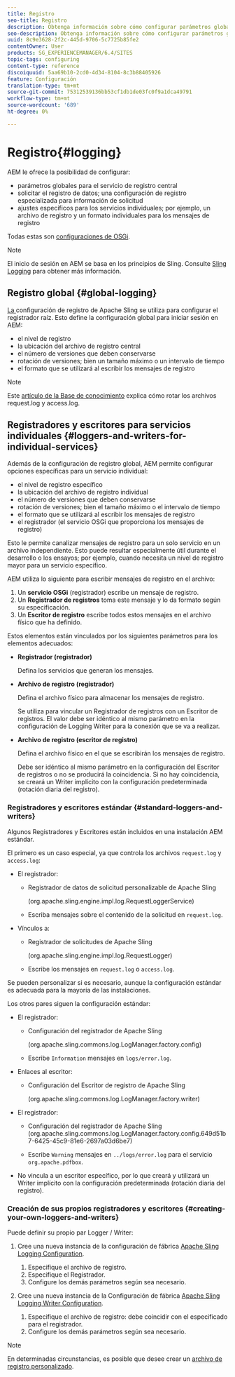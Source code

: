 ```yaml
---
title: Registro
seo-title: Registro
description: Obtenga información sobre cómo configurar parámetros globales para el servicio de registro central, ajustes específicos para los servicios individuales o cómo solicitar el registro de datos.
seo-description: Obtenga información sobre cómo configurar parámetros globales para el servicio de registro central, ajustes específicos para los servicios individuales o cómo solicitar el registro de datos.
uuid: 8c9e3628-2f2c-445d-9706-5c7725b85fe2
contentOwner: User
products: SG_EXPERIENCEMANAGER/6.4/SITES
topic-tags: configuring
content-type: reference
discoiquuid: 5aa69b10-2cd0-4d34-8104-8c3b88405926
feature: Configuración
translation-type: tm+mt
source-git-commit: 75312539136bb53cf1db1de03fc0f9a1dca49791
workflow-type: tm+mt
source-wordcount: '689'
ht-degree: 0%

---
```



# Registro{#logging}

AEM le ofrece la posibilidad de configurar:

* parámetros globales para el servicio de registro central
* solicitar el registro de datos; una configuración de registro especializada para información de solicitud
* ajustes específicos para los servicios individuales; por ejemplo, un archivo de registro y un formato individuales para los mensajes de registro

Todas estas son [configuraciones de OSGi](/help/sites-deploying/configuring-osgi.md).

>[!NOTE]
>
>El inicio de sesión en AEM se basa en los principios de Sling. Consulte [Sling Logging](https://sling.apache.org/site/logging.html) para obtener más información.

## Registro global {#global-logging}

[La ](/help/sites-deploying/osgi-configuration-settings.md) configuración de registro de Apache Sling se utiliza para configurar el registrador raíz. Esto define la configuración global para iniciar sesión en AEM:

* el nivel de registro
* la ubicación del archivo de registro central
* el número de versiones que deben conservarse
* rotación de versiones; bien un tamaño máximo o un intervalo de tiempo
* el formato que se utilizará al escribir los mensajes de registro

>[!NOTE]
>
>Este [artículo de la Base de conocimiento](https://helpx.adobe.com/experience-manager/kb/HowToRotateRequestAndAccessLog.html) explica cómo rotar los archivos request.log y access.log.

## Registradores y escritores para servicios individuales {#loggers-and-writers-for-individual-services}

Además de la configuración de registro global, AEM permite configurar opciones específicas para un servicio individual:

* el nivel de registro específico
* la ubicación del archivo de registro individual
* el número de versiones que deben conservarse
* rotación de versiones; bien el tamaño máximo o el intervalo de tiempo
* el formato que se utilizará al escribir los mensajes de registro
* el registrador (el servicio OSGi que proporciona los mensajes de registro)

Esto le permite canalizar mensajes de registro para un solo servicio en un archivo independiente. Esto puede resultar especialmente útil durante el desarrollo o los ensayos; por ejemplo, cuando necesita un nivel de registro mayor para un servicio específico.

AEM utiliza lo siguiente para escribir mensajes de registro en el archivo:

1. Un **servicio OSGi** (registrador) escribe un mensaje de registro.
1. Un **Registrador de registros** toma este mensaje y lo da formato según su especificación.
1. Un **Escritor de registro** escribe todos estos mensajes en el archivo físico que ha definido.

Estos elementos están vinculados por los siguientes parámetros para los elementos adecuados:

* **Registrador (registrador)**

   Defina los servicios que generan los mensajes.

* **Archivo de registro (registrador)**

   Defina el archivo físico para almacenar los mensajes de registro.

   Se utiliza para vincular un Registrador de registros con un Escritor de registros. El valor debe ser idéntico al mismo parámetro en la configuración de Logging Writer para la conexión que se va a realizar.

* **Archivo de registro (escritor de registro)**

   Defina el archivo físico en el que se escribirán los mensajes de registro.

   Debe ser idéntico al mismo parámetro en la configuración del Escritor de registros o no se producirá la coincidencia. Si no hay coincidencia, se creará un Writer implícito con la configuración predeterminada (rotación diaria del registro).

### Registradores y escritores estándar {#standard-loggers-and-writers}

Algunos Registradores y Escritores están incluidos en una instalación AEM estándar.

El primero es un caso especial, ya que controla los archivos `request.log` y `access.log`:

* El registrador:

   * Registrador de datos de solicitud personalizable de Apache Sling

      (org.apache.sling.engine.impl.log.RequestLoggerService)

   * Escriba mensajes sobre el contenido de la solicitud en `request.log`.

* Vínculos a:

   * Registrador de solicitudes de Apache Sling

      (org.apache.sling.engine.impl.log.RequestLogger)

   * Escribe los mensajes en `request.log` o `access.log`.

Se pueden personalizar si es necesario, aunque la configuración estándar es adecuada para la mayoría de las instalaciones.

Los otros pares siguen la configuración estándar:

* El registrador:

   * Configuración del registrador de Apache Sling

      (org.apache.sling.commons.log.LogManager.factory.config)

   * Escribe `Information` mensajes en `logs/error.log`.

* Enlaces al escritor:

   * Configuración del Escritor de registro de Apache Sling

      (org.apache.sling.commons.log.LogManager.factory.writer)

* El registrador:

   * Configuración del registrador de Apache Sling
(org.apache.sling.commons.log.LogManager.factory.config.649d51b7-6425-45c9-81e6-2697a03d6be7)

   * Escribe `Warning` mensajes en `../logs/error.log` para el servicio `org.apache.pdfbox`.

* No vincula a un escritor específico, por lo que creará y utilizará un Writer implícito con la configuración predeterminada (rotación diaria del registro).

### Creación de sus propios registradores y escritores {#creating-your-own-loggers-and-writers}

Puede definir su propio par Logger / Writer:

1. Cree una nueva instancia de la configuración de fábrica [Apache Sling Logging Configuration](/help/sites-deploying/osgi-configuration-settings.md).

   1. Especifique el archivo de registro.
   1. Especifique el Registrador.
   1. Configure los demás parámetros según sea necesario.

1. Cree una nueva instancia de la Configuración de fábrica [Apache Sling Logging Writer Configuration](/help/sites-deploying/osgi-configuration-settings.md).

   1. Especifique el archivo de registro: debe coincidir con el especificado para el registrador.
   1. Configure los demás parámetros según sea necesario.

>[!NOTE]
>
>En determinadas circunstancias, es posible que desee crear un [archivo de registro personalizado](/help/sites-deploying/monitoring-and-maintaining.md#create-a-custom-log-file).

